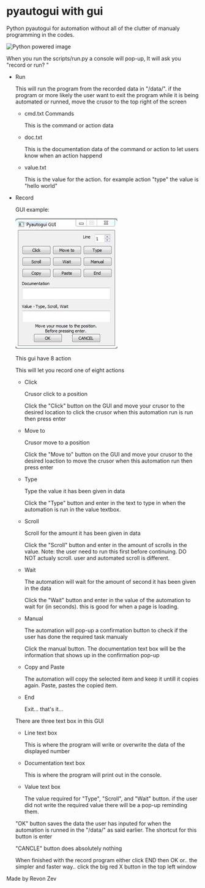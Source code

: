 # pyautogui with gui

Python pyautogui for automation without all of the clutter of manualy programming in the codes.

![Python powered image](https://www.python.org/static/community_logos/python-powered-w-200x80.png)

When you run the scripts/run.py a console will pop-up, It will ask you "record or run? "
- Run

  This will run the program from the recorded data in "/data/". if the program or more likely the user want to exit the program while it is being automated or runned, move the crusor to the top right of the screen
  - cmd.txt Commands
    
    This is the command or action data
  - doc.txt
    
    This is the documentation data of the command or action to let users know when an action happend
  - value.txt
    
    This is the value for the action. for example action "type" the value is "hello world"
- Record

  GUI example:

  ![GUI example image](./img/record-gui.JPG)

  This gui have 8 action

  This will let you record one of eight actions
  - Click

    Crusor click to a position
    
    Click the "Click" button on the GUI and move your crusor to the desired location to click the crusor when this automation run is run then press enter
  - Move to

    Crusor move to a position

    Click the "Move to" button on the GUI and move your crusor to the desired loaction to move the crusor when this automation run then press enter
  - Type

    Type the value it has been given in data

    Click the "Type" button and enter in the text to type in when the automation is run in the value textbox.
  - Scroll

    Scroll for the amount it has been given in data

    Click the "Scroll" button and enter in the amount of scrolls in the value. Note: the user need to run this first before continuing. DO NOT actualy scroll. user and automated scroll is different.
  - Wait
 
    The automation will wait for the amount of second it has been given in the data

    Click the "Wait" button and enter in the value of the automation to wait for (in seconds). this is good for when a page is loading.
  - Manual

    The automation will pop-up a confirmation button to check if the user has done the required task manualy

    Click the manual button. The documentation text box will be the information that shows up in the confirmation pop-up
  - Copy and Paste
    
    The automation will copy the selected item and keep it untill it copies again. Paste, pastes the copied item.
  - End
    
    Exit... that's it...

  There are three text box in this GUI
  - Line text box
    
    This is where the program will write or overwrite the data of the displayed number
  - Documentation text box

    This is where the program will print out in the console.
  - Value text box
    
    The value required for "Type", "Scroll", and "Wait" button. if the user did not write the required value there will be a pop-up reminding them.
  
  "OK" button saves the data the user has inputed for when the automation is runned in the "/data/" as said earlier. The shortcut for this button is enter
  
  "CANCLE" button does absolutely nothing

  When finished with the record program either click END then OK or.. the simpler and faster way.. click the big red X button in the top left window

Made by Revon Zev
